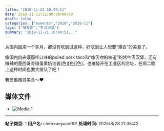 ```yaml
---
title: "2018-11-21 10:49:51"
date: 2018-11-21T12:00:00+08:00
draft: false
categories: ["moments","2018","2018-11"]
tags: ["朋友圈","生活记录"]
summary: "2018-11-21 10:49:51..."
---
```


从国内回来一个多月，都没有吃到过这种，好吃到让人想要“爆衣”的美食了。

像国内肉夹馍那样口味的pulled pork taco和“像舌吻的味道”的烤牛舌汉堡，还有微辣的墨西哥青椒蛋黄奶油酱[色][色][色]，也难怪开在工业区的店址，在周二晚上这种时间也要大排队了吧！

我爱墨西哥美食～❤️

## 媒体文件

- ![Media 1](/Moments/photos/2018-11-21/201811211049510.jpg)

---

**帖子类型:** 1
**用户名:** chenxueyuan001
**处理时间:** 2025/8/28 21:05:42